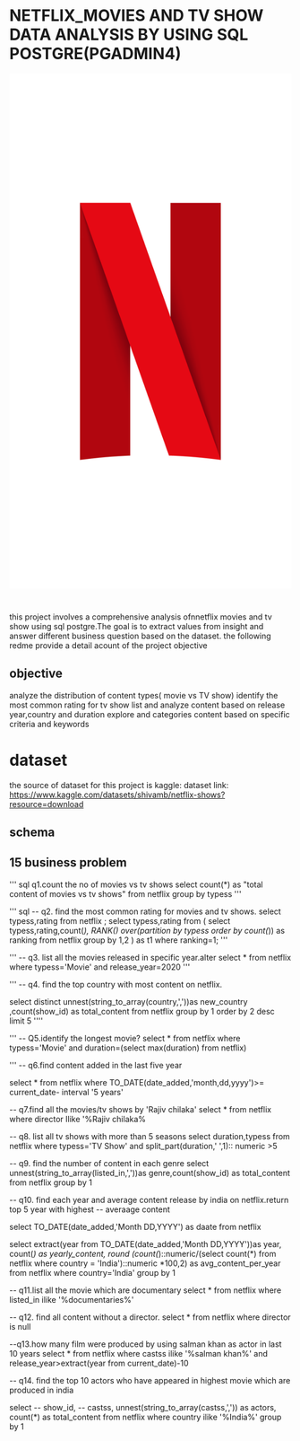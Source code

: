 # NETFLIX_MOVIES  AND TV SHOW DATA ANALYSIS BY USING SQL POSTGRE(PGADMIN4)

 ![netflix logo](https://github.com/farhhhhad738/NETFLIX_SQL_PROJECT/blob/main/Netflix_Symbol_RGB.png)

# 
this project involves a comprehensive analysis ofnnetflix movies and tv show using sql postgre.The goal is to extract values from insight and answer different business question
based on the dataset. the following redme provide a detail acount of the project objective

## objective
analyze the distribution of content types( movie vs TV show)
identify the most common rating for tv show
list and analyze content based on release year,country and duration
explore and categories content based on specific criteria and keywords

# dataset
the source of dataset for this project is kaggle:
dataset link: https://www.kaggle.com/datasets/shivamb/netflix-shows?resource=download

## schema


## 15 business problem
''' sql
q1.count the no of movies vs tv shows
select count(*) as "total content of movies vs tv shows" from netflix
group by typess
'''

''' sql
-- q2. find the most common rating for movies and tv shows.
select typess,rating from netflix
;
select typess,rating from
(
select typess,rating,count(*),
RANK() over(partition by typess order by count(*)) as ranking from netflix
group by 1,2
 ) as t1
 where ranking=1;
'''

'''
-- q3. list all the movies released in specific year.alter
select * from netflix
where typess='Movie' and release_year=2020
'''

'''
-- q4. find the top country with most content on netflix.

select distinct unnest(string_to_array(country,','))as new_country ,count(show_id) as total_content
from netflix group by 1 order by 2 desc limit 5
''''

'''
-- Q5.identify the longest movie?
select * from  netflix where typess='Movie' and 
duration=(select max(duration) from netflix)

'''
-- q6.find content added in the last five year

select * from netflix where TO_DATE(date_added,'month,dd,yyyy')>= current_date- interval '5 years'

-- q7.find all the movies/tv shows by 'Rajiv chilaka'
select * from  netflix where director Ilike '%Rajiv chilaka%

-- q8. list all tv shows with more than 5 seasons
select duration,typess from netflix where typess='TV Show' and split_part(duration,' ',1):: numeric >5


-- q9. find the number of content in each genre
select unnest(string_to_array(listed_in,','))as genre,count(show_id) as total_content
from  netflix group by 1

-- q10. find each year and average content release by india on netflix.return top 5 year with highest
-- averaage content

select TO_DATE(date_added,'Month DD,YYYY') as daate from netflix

select extract(year from TO_DATE(date_added,'Month DD,YYYY'))as year,
count(*) as yearly_content,
round
(count(*)::numeric/(select count(*) from netflix where country = 'India')::numeric *100,2)
as avg_content_per_year
from netflix 
where country='India' 
group by 1

-- q11.list all the movie which are documentary
select * from netflix where  listed_in ilike '%documentaries%'


-- q12. find all content without a director.
select * from netflix where director is null


--q13.how many film were produced by using salman khan as actor in last 10 years
select * from netflix where castss ilike '%salman khan%' and release_year>extract(year from current_date)-10

-- q14. find the top 10 actors who have appeared in highest movie which are produced in india

select
-- show_id,
-- castss,
unnest(string_to_array(castss,',')) as actors,
count(*) as total_content from netflix where country ilike '%India%'
group by 1

